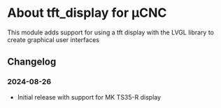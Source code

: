 # About tft_display for µCNC

This module adds support for using a tft display with the LVGL library to create graphical user interfaces

## Changelog

### 2024-08-26

- Initial release with support for MK TS35-R display

